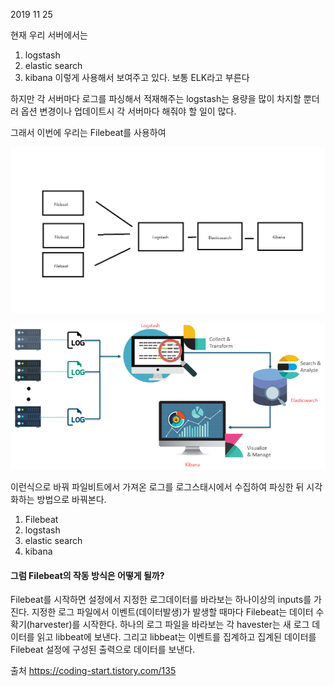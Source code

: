 2019 11 25



현재 우리 서버에서는
1. logstash
2. elastic search
3. kibana
이렇게 사용해서 보여주고 있다.
보통 ELK라고 부른다

하지만 각 서버마다 로그를 파싱해서 적재해주는 logstash는
용량을 많이 차지할 뿐더러
옵션 변경이나 업데이트시 각 서버마다 해줘야 할 일이 많다.


그래서 이번에 우리는 Filebeat를 사용하여

![A1](/Image/filebeat.png)

![A2](/Image/img1.daumcdn.png)

이런식으로 바꿔 파일비트에서 가져온 로그를
로그스태시에서 수집하여 파싱한 뒤 시각화하는 방법으로 바꿔본다.

1. Filebeat
2. logstash
3. elastic search
4. kibana

#### 그럼 Filebeat의 작동 방식은 어떻게 될까?

Filebeat를 시작하면 설정에서 지정한 로그데이터를 바라보는
하나이상의 inputs를 가진다.
지정한 로그 파일에서 이벤트(데이터발생)가 발생할 때마다
Filebeat는 데이터 수확기(harvester)를 시작한다.
하나의 로그 파일을 바라보는 각 havester는 새 로그 데이터를 읽고
libbeat에 보낸다. 그리고 libbeat는 이벤트를 집계하고
집계된 데이터를 Filebeat 설정에 구성된 출력으로 데이터를 보낸다.

출처 https://coding-start.tistory.com/135
